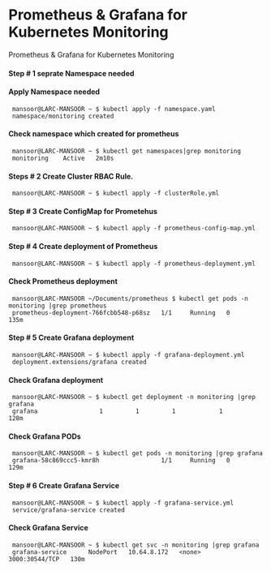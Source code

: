 # Prometheus & Grafana for Kubernetes Monitoring 
Prometheus &amp; Grafana for Kubernetes Monitoring 

#### Step # 1 seprate Namespace needed ####

#### Apply Namespace needed ####
     mansoor@LARC-MANSOOR ~ $ kubectl apply -f namespace.yaml 
     namespace/monitoring created

#### Check namespace which created for prometheus ####
     mansoor@LARC-MANSOOR ~ $ kubectl get namespaces|grep monitoring
     monitoring    Active   2m10s
     
#### Steps # 2 Create Cluster RBAC Rule. ####
     mansoor@LARC-MANSOOR ~ $ kubectl apply -f clusterRole.yml

#### Step # 3 Create ConfigMap for Prometehus 
     mansoor@LARC-MANSOOR ~ $ kubectl apply -f prometheus-config-map.yml

#### Step # 4 Create deployment of Prometheus #### 
     mansoor@LARC-MANSOOR ~ $ kubectl apply -f prometheus-deployment.yml
    
#### Check Prometheus deployment 
     mansoor@LARC-MANSOOR ~/Documents/prometheus $ kubectl get pods -n monitoring |grep prometheus
     prometheus-deployment-766fcbb548-p68sz   1/1     Running   0          135m

#### Step # 5 Create Grafana deployment ####
     mansoor@LARC-MANSOOR ~ $ kubectl apply -f grafana-deployment.yml
     deployment.extensions/grafana created
     
#### Check Grafana deployment #### 
     mansoor@LARC-MANSOOR ~ $ kubectl get deployment -n monitoring |grep grafana
     grafana                 1         1         1            1           128m

#### Check Grafana PODs
     mansoor@LARC-MANSOOR ~ $ kubectl get pods -n monitoring |grep grafana 
     grafana-58c869ccc5-kmr8h                 1/1     Running   0          129m
     
#### Step # 6 Create Grafana Service #### 
     mansoor@LARC-MANSOOR ~ $ kubectl apply -f grafana-service.yml
     service/grafana-service created

#### Check Grafana Service #### 
     mansoor@LARC-MANSOOR ~ $ kubectl get svc -n monitoring |grep grafana
     grafana-service      NodePort   10.64.8.172   <none>        3000:30544/TCP   130m
 


